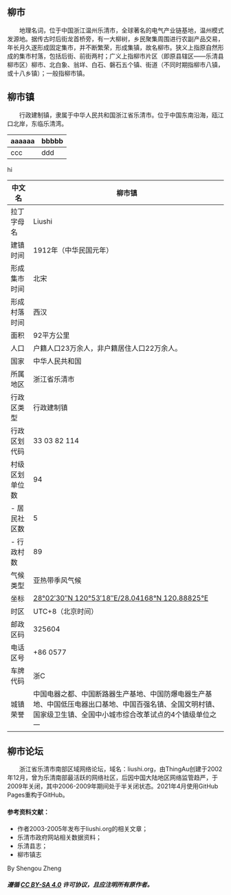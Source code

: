 ## 柳市
　　地理名词，位于中国浙江温州乐清市，全球著名的电气产业链基地，温州模式发源地。据传古时后街龙首桥旁，有一大柳树，乡民聚集周围进行农副产品交易，年长月久遂形成固定集市，并不断繁荣，形成集镇，故名柳市。狭义上指原自然形成的集市村落，包括后街、前街两村；广义上指柳市片区（即原县辖区——乐清县柳市区）柳市、北白象、翁垟、白石、磐石五个镇、街道（不同时期指柳市八镇，或十八乡镇）；一般指柳市镇。

## 柳市镇
　　行政建制镇，隶属于中华人民共和国浙江省乐清市。位于中国东南沿海，瓯江口北岸，东临乐清湾。


|aaaaaa|bbbbb|
|---|---|
|ccc|ddd|

hi

| 中文名         | 柳市镇                                                       |
| -------------- | ------------------------------------------------------------ |
| 拉丁字母名         | Liushi                                                       |
| 建镇时间       | 1912年（中华民国元年）                                       |
| 形成集市时间   | 北宋                                                         |
| 形成村落时间   | 西汉                                                         |
| 面积           | 92平方公里                                                   |
| 人口           | 户籍人口23万余人，非户籍居住人口22万余人。                   |
| 国家           | 中华人民共和国                                               |
| 所属地区       | 浙江省乐清市                                                 |
| 行政区类型     | 行政建制镇                                                   |
| 行政区划代码   | 33 03 82 114                                                 |
| 村级区划单位数 | 94                                                           |
| - 居民社区数    | 5                                                            |
| - 行政村数      | 89                                                           |
| 气候类型       | 亚热带季风气候                                               |
| 坐标           | [28°02′30″N 120°53′18″E/28.04168°N 120.88825°E](https://tools.wmflabs.org/geohack/geohack.php?language=zh&pagename=柳市镇&params=28.04168_N_120.88825_E_region:CN_type:city) |
| 时区           | UTC+8（北京时间）                                            |
| 邮政区码       | 325604                                                       |
| 电话区号       | +86 0577                                                     |
| 车牌代码       | 浙C                                                          |
| 城镇荣誉       | 中国电器之都、中国断路器生产基地、中国防爆电器生产基地、中国低压电器出口基地、中国百强名镇、全国文明村镇、国家级卫生镇、全国中小城市综合改革试点的4个镇级单位之一 |
## 柳市论坛
　　浙江省乐清市南部区域网络论坛，域名：liushi.org，由ThingAu创建于2002年12月，曾为乐清南部最活跃的网络社区，后因中国大陆地区网络监管趋严，于2009年关闭，其中2006-2009年期间处于半关闭状态。2021年4月使用GitHub Pages重构于GitHub。

#### 参考资料文献：
- 作者2003-2005年发布于liushi.org的相关文章；
- 乐清市政府网站相关数据资料；
- 乐清县志；
- 柳市镇志

By Shengou Zheng

##### 遵循 [CC BY-SA 4.0](https://creativecommons.org/licenses/by-sa/4.0/) 许可协议，且应注明所有原作者。
